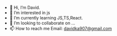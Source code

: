 - 👋 Hi, I’m David.
- 👀 I’m interested in js
- 🌱 I’m currently learning JS,TS,React.
- 💞️ I’m looking to collaborate on ...
- 📫 How to reach me Email: davidka907@gmail.com 
<!---
Vidrul/Vidrul is a ✨ special ✨ repository because its `README.md` (this file) appears on your GitHub profile.
You can click the Preview link to take a look at your changes.
--->
